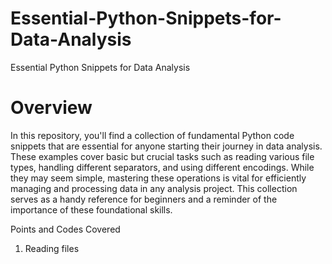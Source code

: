 # Essential-Python-Snippets-for-Data-Analysis
Essential Python Snippets for Data Analysis


# Overview
In this repository, you'll find a collection of fundamental Python code snippets that are essential for anyone starting their journey in data analysis. These examples cover basic but crucial tasks such as reading various file types, handling different separators, and using different encodings. While they may seem simple, mastering these operations is vital for efficiently managing and processing data in any analysis project. This collection serves as a handy reference for beginners and a reminder of the importance of these foundational skills.

Points and Codes Covered
1. Reading files

